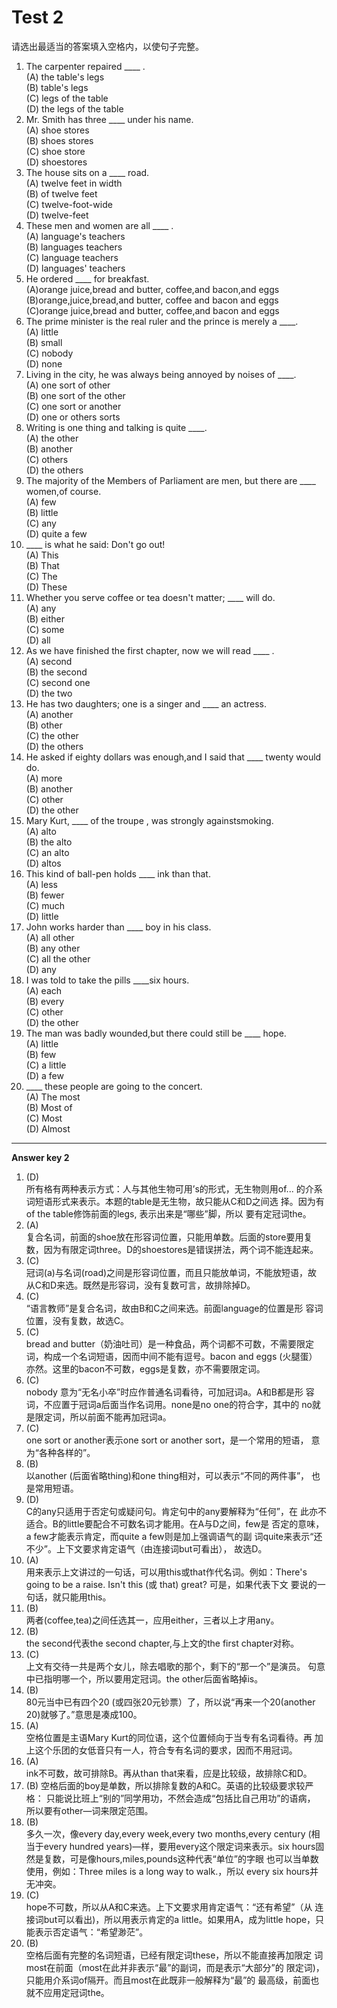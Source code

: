# Test 2

请选出最适当的答案填入空格内，以使句子完整。
>  
1. The carpenter repaired ____ .  
(A) the table's legs  
(B) table's legs  
(C) legs of the table  
(D) the legs of the table  
2. Mr. Smith has three ____ under his name.  
(A) shoe stores  
(B) shoes stores  
(C) shoe store  
(D) shoestores  
3. The house sits on a ____ road.  
(A) twelve feet in width  
(B) of twelve feet  
(C) twelve-foot-wide  
(D) twelve-feet  
4. These men and women are all ____ .    
(A) language's teachers  
(B) languages teachers  
(C) language teachers  
(D) languages' teachers  
5. He ordered ____ for breakfast.  
(A)orange juice,bread and butter, coffee,and bacon,and eggs  
(B)orange,juice,bread,and butter, coffee and bacon and eggs  
(C)orange juice,bread and butter, coffee,and bacon and eggs  
6. The prime minister is the real ruler and the prince is merely a ____.  
(A) little  
(B) small  
(C) nobody  
(D) none  
7. Living in the city, he was always being annoyed by noises of ____.  
(A) one sort of other  
(B) one sort of the other  
(C) one sort or another  
(D) one or others sorts  
8. Writing is one thing and talking is quite ____.  
(A) the other  
(B) another  
(C) others  
(D) the others  
9. The majority of the Members of Parliament are men, but there are ____ women,of course.  
(A) few  
(B) little  
(C) any  
(D) quite a few  
10. ____ is what he said: Don't go out!  
(A) This  
(B) That  
(C) The  
(D) These  
11. Whether you serve coffee or tea doesn't matter; ____ will do.  
(A) any  
(B) either  
(C) some  
(D) all  
12. As we have finished the first chapter, now we will read ____ .  
(A) second  
(B) the second  
(C) second one  
(D) the two  
13. He has two daughters; one is a singer and ____ an actress.  
(A) another  
(B) other  
(C) the other  
(D) the others  
14. He asked if eighty dollars was enough,and I said that ____ twenty would do.  
(A) more  
(B) another  
(C) other  
(D) the other  
15. Mary Kurt, ____ of the troupe , was strongly againstsmoking.  
(A) alto  
(B) the alto  
(C) an alto  
(D) altos  
16. This kind of ball-pen holds ____ ink than that.  
(A) less  
(B) fewer  
(C) much  
(D) little  
17. John works harder than ____ boy in his class.  
(A) all other  
(B) any other  
(C) all the other  
(D) any  
18. I was told to take the pills ____six hours.  
(A) each  
(B) every  
(C) other  
(D) the other  
19. The man was badly wounded,but there could still be ____ hope.    
(A) little  
(B) few  
(C) a little  
(D) a few  
20. ____ these people are going to the concert.  
(A) The most  
(B) Most of  
(C) Most  
(D) Almost  


---


**Answer key 2**
>  
1. (D)  
所有格有两种表示方式：人与其他生物可用’s的形式，无生物则用of...
的介系词短语形式来表示。本题的table是无生物，故只能从C和D之间选
择。因为有of the table修饰前面的legs, 表示出来是“哪些”脚，所以
要有定冠词the。
2. (A)  
复合名词，前面的shoe放在形容词位置，只能用单数。后面的store要用复
数，因为有限定词three。D的shoestores是错误拼法，两个词不能连起来。
3. (C)  
冠词(a)与名词(road)之间是形容词位置，而且只能放单词，不能放短语，故
从C和D来选。既然是形容词，没有复数可言，故排除掉D。
4. (C)  
“语言教师”是复合名词，故由B和C之间来选。前面language的位置是形
容词位置，没有复数，故选C。
5. (C)  
bread and butter（奶油吐司）是一种食品，两个词都不可数，不需要限定
词，构成一个名词短语，因而中间不能有逗号。bacon and eggs (火腿蛋）
亦然。这里的bacon不可数，eggs是复数，亦不需要限定词。
6. (C)    
nobody 意为“无名小卒”时应作普通名词看待，可加冠词a。A和B都是形
容词，不应置于冠词a后面当作名词用。none是no one的符合字，其中的
no就是限定词，所以前面不能再加冠词a。
7. (C)  
one sort or another表示one sort or another sort，是一个常用的短语，
意为“各种各样的”。
8. (B)  
以another (后面省略thing)和one thing相对，可以表示“不同的两件事”，
也是常用短语。
9. (D)  
C的any只适用于否定句或疑问句。肯定句中的any要解释为“任何”，在
此亦不适合。B的little要配合不可数名词才能用。在A与D之间，few是
否定的意味，a few才能表示肯定，而quite a few则是加上强调语气的副
词quite来表示“还不少”。上下文要求肯定语气（由连接词but可看出），
故选D。
10. (A)  
用来表示上文讲过的一句话，可以用this或that作代名词。例如：There's
going to be a raise. Isn't this (或 that) great? 可是，如果代表下文
要说的一句话，就只能用this。
11. (B)  
两者(coffee,tea)之间任选其一，应用either，三者以上才用any。
12. (B)  
the second代表the second chapter,与上文的the first chapter对称。
13. (C)  
上文有交待一共是两个女儿，除去唱歌的那个，剩下的“那一个”是演员。
句意中已指明哪一个，所以要用定冠词。the other后面省略掉is。
14. (B)  
80元当中已有四个20 (或四张20元钞票）了，所以说“再来一个20(another
20)就够了。”意思是凑成100。
15. (A)  
空格位置是主语Mary Kurt的同位语，这个位置倾向于当专有名词看待。再
加上这个乐团的女低音只有一人，符合专有名词的要求，因而不用冠词。
16. (A)  
ink不可数，故可排除B。再从than that来看，应是比较级，故排除C和D。
17. (B)
空格后面的boy是单数，所以排除复数的A和C。英语的比较级要求较严格：
只能说比班上“别的”同学用功，不然会造成“包括比自己用功”的语病，
所以要有other—词来限定范围。
18. (B)  
多久一次，像every day,every week,every two months,every century
(相当于every hundred years)—样，要用every这个限定词来表示。six
hours固然是复数，可是像hours,miles,pounds这种代表“单位”的字眼
也可以当单数使用，例如：Three miles is a long way to walk.，所以 every
six hours并无冲突。
19. (C)  
hope不可数，所以从A和C来选。上下文要求用肯定语气：“还有希望”（从
连接词but可以看出)，所以用表示肯定的a little。如果用A，成为little
hope，只能表示否定语气：“希望渺茫”。
20. (B)  
空格后面有完整的名词短语，已经有限定词these，所以不能直接再加限定
词most在前面（most在此并非表示“最”的副词，而是表示“大部分”的
限定词)，只能用介系词of隔开。而且most在此既非一般解释为“最”的
最高级，前面也就不应用定冠词the。